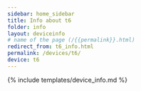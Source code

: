 ```yaml
---
sidebar: home_sidebar
title: Info about t6
folder: info
layout: deviceinfo
# name of the page (/{{permalink}}.html)
redirect_from: t6_info.html
permalink: /devices/t6/
device: t6
---
```

{% include templates/device_info.md %}
